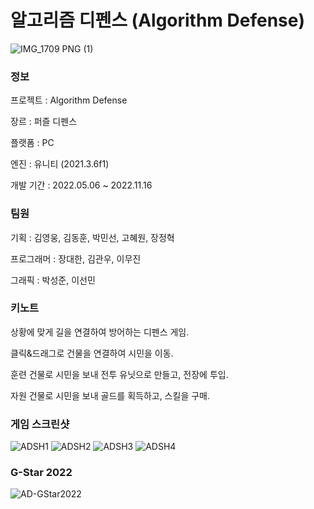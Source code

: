 # 알고리즘 디펜스 (Algorithm Defense)

![IMG_1709 PNG (1)](https://github.com/abouttt/Unity-Algorithm-Defense/assets/96161443/ea8a7ea3-509b-455e-81c9-61478b763856)

### 정보

프로젝트 : Algorithm Defense

장르 : 퍼즐 디펜스

플랫폼 : PC

엔진 : 유니티 (2021.3.6f1)

개발 기간 : 2022.05.06 ~ 2022.11.16

### 팀원
기획 : 김영웅, 김동훈, 박민선, 고혜원, 장정혁

프로그래머 : 장대한, 김관우, 이무진

그래픽 : 박성준, 이선민

### 키노트
상황에 맞게 길을 연결하여 방어하는 디펜스 게임.

클릭&드래그로 건물을 연결하여 시민을 이동.

훈련 건물로 시민을 보내 전투 유닛으로 만들고, 전장에 투입.

자원 건물로 시민을 보내 골드를 획득하고, 스킬을 구매.

### 게임 스크린샷
![ADSH1](https://github.com/abouttt/Unity-Algorithm-Defense/assets/96161443/9cf6834e-36de-4bda-a012-906b5e05b6ec)
![ADSH2](https://github.com/abouttt/Unity-Algorithm-Defense/assets/96161443/cb2d5850-def6-45e9-ae1b-140bf7d52e97)
![ADSH3](https://github.com/abouttt/Unity-Algorithm-Defense/assets/96161443/f6d9cd2d-585c-421c-9a99-6e224aee98da)
![ADSH4](https://github.com/abouttt/Unity-Algorithm-Defense/assets/96161443/415bf0b3-6f3c-441d-81ce-a69829a2606b)

### G-Star 2022
![AD-GStar2022](https://github.com/abouttt/Unity-Algorithm-Defense/assets/96161443/fd00b2a9-c9e0-4ea8-9649-4d2456b3257e)

